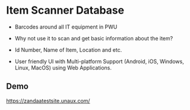 
# Item Scanner Database

- Barcodes around all IT equipment in PWU

- Why not use it to scan and get basic information about the item?

- Id Number, Name of Item, Location and etc.

- User friendly UI with Multi-platform Support (Android, iOS, Windows, Linux, MacOS) using Web Applications.

## Demo

https://zandaatestsite.unaux.com/

